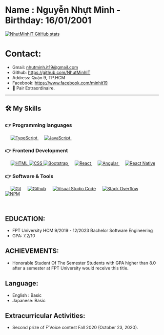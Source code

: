 
  
# Name : Nguyễn Nhựt Minh - Birthday: 16/01/2001

 
[![NhutMinhIT GitHub stats](https://github-readme-stats.vercel.app/api?username=NhutMinhIT&show_icons=true&theme=tokyonight)](https://github.com/anuraghazra/github-readme-stats) 
# Contact:
   - Gmail: nhutminh.it19@gmail.com 
   - Github: https://github.com/NhutMinhIT
   - Address: Quận 9, TP.HCM
   - Facebook: https://www.facebook.com/minhit19
   - 🚀 Pair Extraordinaire.
 ___
## 🛠️ My Skills

### 👉 Programming languages
<p align="left"> 
  &emsp;
   <a href="https://www.typescriptlang.org" target="_blank"> 
    <img alt="TypeScript" src="https://img.shields.io/badge/TypeScript-%23007396.svg?logo=typesctipt&logoColor=white">
  </a>
  &emsp;
 <a href="https://developer.mozilla.org/en-US/docs/Web/JavaScript" target="_blank"> 
     <img alt="JavaScript" src="https://img.shields.io/badge/JavaScript%20-%23F7DF1E.svg?logo=javascript&logoColor=black">
   </a>
  &emsp;
</p>

### 👉 Frontend Development
<p align="left"> 
  &emsp; 
  <a href="https://www.w3.org/html/" target="_blank"> 
   <img alt="HTML" src="https://img.shields.io/badge/HTML5%20-%23E34F26.svg?logo=html5&logoColor=white">
  </a>   
 
  <a href="https://www.w3schools.com/css/" target="_blank">
    <img alt="CSS" src="https://img.shields.io/badge/CSS%20-%231572B6.svg?logo=css3&logoColor=white">
  </a> 
   
  <a href="https://getbootstrap.com" target="_blank"> 
    <img alt="Bootstrap" src="https://img.shields.io/badge/Bootstrap-%23563D7C.svg?style=flat&logo=bootstrap&logoColor=white"/>
  </a>                                                                                                                           
  &emsp;
     <a href="https://reactjs.org" target="_blank"> 
    <img alt="React" src="https://img.shields.io/badge/-ReactJS-blue?style=flat&logo=react&logoColor=white"/>
  </a> 
   &emsp;   
  <a href="https://angular.io" target="_blank"> 
  <img alt="Angular" src="https://img.shields.io/badge/-Angular-red?style=flat&logo=angular&logoColor=white"/>
</a>
     &emsp;   
<a href="https://reactnative.dev" target="_blank"> 
  <img alt="React Native" src="https://img.shields.io/badge/-React_Native-green?style=flat&logo=react&logoColor=white"/>
</a>
</p>

 ### 👉 Software & Tools 
<p align="left">    
  &emsp;
    <a href="#"><img alt="Git" src="https://img.shields.io/badge/Git%20-%23F05033.svg?logo=git&logoColor=white"></a>
  &emsp;
    <a href="#"><img alt="Github" src="https://img.shields.io/badge/Github-000000.svg?logo=Github&logoColor=white"></a>													       
  &emsp;   
    <a href="#"><img alt="Visual Studio Code" src="https://img.shields.io/badge/Visual%20Studio%20Code-0078d7.svg?logo=visual-studio-code&logoColor=white"></a>
  &emsp;
    <a href="#"><img alt="Stack Overflow" src="https://img.shields.io/badge/-Stack%20Overflow-FE7A16?logo=stack-overflow&logoColor=white"></a>
 &emsp;
    <a href="#"><img alt="NPM" src="https://img.shields.io/badge/-NPM-red?logo=NPM&logoColor=white"></a>									 
  &emsp;
</p> 
<br>

## EDUCATION:
 * FPT University HCM 9/2019 - 12/2023
 Bachelor Software Engineering 
 * GPA: 7.2/10
## ACHIEVEMENTS:
 * Honorable Student Of The Semester 
 Students with GPA higher than 8.0 after 
 a semester at FPT University would 
 receive this title.
## Language:
  * English : Basic 
  * Japanese: Basic
## Extracurricular Activities:
* Second prize of F'Voice contest Fall 2020 (October 23, 2020).
